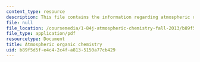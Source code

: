 ```yaml
---
content_type: resource
description: This file contains the information regarding atmospheric organic chemistry.
file: null
file_location: /coursemedia/1-84j-atmospheric-chemistry-fall-2013/b89f5d5fe4c42c4fa8135150a77cb429_MIT1_84JF13_Lec12_orgo.pdf
file_type: application/pdf
resourcetype: Document
title: Atmospheric organic chemistry
uid: b89f5d5f-e4c4-2c4f-a813-5150a77cb429
---
```

